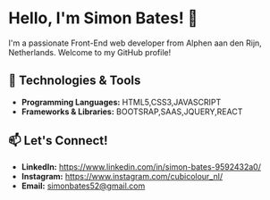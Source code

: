 # Hello, I'm Simon Bates! 👋

I'm a passionate Front-End web developer from Alphen aan den Rijn, Netherlands. Welcome to my GitHub profile!

## 🔧 Technologies & Tools

- **Programming Languages:** HTML5,CSS3,JAVASCRIPT
- **Frameworks & Libraries:** BOOTSRAP,SAAS,JQUERY,REACT

## 📫 Let's Connect!

- **LinkedIn:** https://www.linkedin.com/in/simon-bates-9592432a0/
- **Instagram:** https://www.instagram.com/cubicolour_nl/
- **Email:** simonbates52@gmail.com




